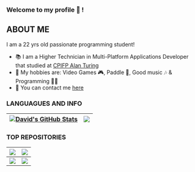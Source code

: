 ### Welcome to my profile 👋 !

## ABOUT ME

I am a 22 yrs old passionate programming student!
- 📚 I am a Higher Technician in Multi-Platform Applications Developer that studied at [CPIFP Alan Turing](https://github.com/CPIFPAlanTuring)
- 👾 My hobbies are: Video Games 🎮, Paddle 🎾, Good music 🎶 & Programming 👨‍💻
- 💬 You can contact me [here](mailto:antunezdavid2003@gmail.com)

<!--
**DavidAntunezPerez/DavidAntunezPerez** is a ✨ _special_ ✨ repository because its `README.md` (this file) appears on your GitHub profile.

Here are some ideas to get you started:

- 🔭 I’m currently working on ...
- 🌱 I’m currently learning ...
- 👯 I’m looking to collaborate on ...
- 🤔 I’m looking for help with ...
- 💬 Ask me about ...
- 📫 How to reach me: ...
- 😄 Pronouns: ...
- ⚡ Fun fact: ...
-->
### LANGUAGUES AND INFO

| <a href="https://github.com/DavidAntunezPerez/"><img align="center" src="https://github-readme-stats.vercel.app/api?username=DavidAntunezPerez&show_icons=true&include_all_commits=true&theme=transparent&hide_border=true" alt="David's GitHub Stats" /></a> | <a href="https://github.com/DavidAntunezPerez"><img align="center" src="https://github-readme-stats.vercel.app/api/top-langs/?username=DavidAntunezPerez&layout=compact&theme=transparent&hide_border=true" /></a> |
| ------------- | ------------- |

### TOP REPOSITORIES

| <a href="https://github.com/DavidAntunezPerez/RestaurAPP_Android"><img align="center" src="https://github-readme-stats.vercel.app/api/pin?username=DavidAntunezPerez&repo=restaurapp_android&theme=transparent&hide_border=true" /> </a> | <a href="https://github.com/DavidAntunezPerez/programmed-polls-backend-rest-api"><img align="center" src="https://github-readme-stats.vercel.app/api/pin?username=DavidAntunezPerez&repo=programmed-polls-backend-rest-api&theme=transparent&hide_border=true" /> </a> |
| ------------- | ------------- |
| <a href="https://github.com/DavidAntunezPerez/TheSCPFoundation-CRUD"><img align="center" src="https://github-readme-stats.vercel.app/api/pin/?username=DavidAntunezPerez&repo=TheSCPFoundation-CRUD&theme=transparent&hide_border=true" /></a> | <a href="https://github.com/DavidAntunezPerez/schulte-table-web-app"><img align="center" src="https://github-readme-stats.vercel.app/api/pin/?username=DavidAntunezPerez&repo=schulte-table-web-app&theme=transparent&hide_border=true" /></a> |

